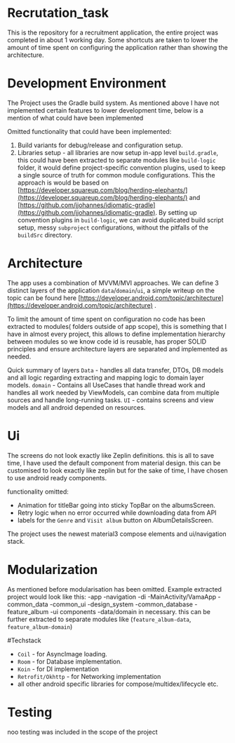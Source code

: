 Recrutation_task
==================

This is the repository for a recruitment application, the entire project was completed in about 1
working day. Some shortcuts are taken to lower the amount of time spent on configuring the
application rather than showing the architecture.

# Development Environment

The Project uses the Gradle build system. As mentioned above I have not implemented certain features
to lower development time, below is a mention of what could have been implemented

Omitted functionality that could have been implemented:

1. Build variants for debug/release and configuration setup.
2. Libraries setup - all libraries are now setup in-app level `build.gradle`, this could have been
   extracted to separate modules like `build-logic` folder, it would define project-specific
   convention plugins, used to keep a single source of truth for common module configurations. This
   the approach is would be based on
   [https://developer.squareup.com/blog/herding-elephants/](https://developer.squareup.com/blog/herding-elephants/)
   and
   [https://github.com/jjohannes/idiomatic-gradle](https://github.com/jjohannes/idiomatic-gradle).
   By setting up convention plugins in `build-logic`, we can avoid duplicated build script setup,
   messy `subproject` configurations, without the pitfalls of the `buildSrc` directory.

# Architecture

The app uses a combination of MVVM/MVI approaches. We can define 3 distinct layers of the
application `data`/`domain`/`ui`, a simple writeup on the topic can be found here
[https://developer.android.com/topic/architecture](https://developer.android.com/topic/architecture)
.

To limit the amount of time spent on configuration no code has been extracted to modules(
folders outside of app scope), this is something that I have in almost every project, this allows to
define implementation hierarchy between modules so we know code id is reusable, has proper SOLID
principles and ensure architecture layers are separated and implemented as needed.

Quick summary of layers
`Data` - handles all data transfer, DTOs, DB models and all logic regarding extracting and mapping
logic to domain layer models.
`domain` - Contains all UseCases that handle thread work and handles all work needed by ViewModels,
can combine data from multiple sources and handle long-running tasks.
`UI` - contains screens and view models and all android depended on resources.

# Ui

The screens do not look exactly like Zeplin definitions. this is all to save time, I have used
the default component from material design. this can be customised to look exactly like zeplin but for
the sake of time, I have chosen to use android ready components.

functionality omitted:
- Animation for titleBar going into sticky TopBar on the albumsScreen.
- Retry logic when no error occurred while downloading data from API
- labels for the `Genre` and `Visit album` button on AlbumDetailsScreen.


The project uses the newest material3 compose elements and ui/navigation stack.

# Modularization
As mentioned before modularisation has been omitted. Example extracted project would look like this:
-app
-navigation
-di
-MainActivity/VamaApp
-common_data
-common_ui
-design_system
-common_database
-feature_album
-ui components
-data/domain in necessary. this can be further extracted to separate modules like (`feature_album-data`, `feature_album-domain`)

#Techstack
- `Coil` - for AsyncImage loading.
- `Room` - for Database implementation.
- `Koin` - for DI implementation
- `Retrofit/Okhttp` - for Networking implementation
- all other android specific libraries for compose/multidex/lifecycle etc.

# Testing
noo testing was included in the scope of the project
